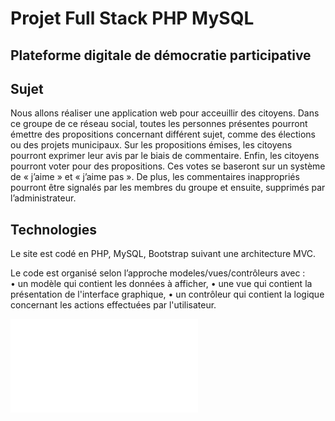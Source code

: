# Projet Full Stack PHP MySQL
## Plateforme digitale de démocratie participative 

## Sujet
Nous allons réaliser une application web pour acceuillir des citoyens. Dans ce groupe de ce réseau social, toutes les personnes présentes pourront émettre des propositions concernant différent sujet, comme des élections ou des projets municipaux. Sur les propositions émises, les citoyens pourront exprimer leur avis par le biais de commentaire. 
Enfin, les citoyens pourront voter pour des propositions. Ces votes se baseront sur un système de « j’aime » et « j’aime pas ». 
De plus, les commentaires inappropriés pourront être signalés par les membres du groupe et ensuite, supprimés par l’administrateur. 

## Technologies
Le site est codé en PHP, MySQL, Bootstrap suivant une architecture MVC.

Le code est organisé selon l’approche modeles/vues/contrôleurs avec :  
• un modèle qui contient les données à afficher,
• une vue qui contient la présentation de l'interface graphique,
• un contrôleur qui contient la logique concernant les actions effectuées par l'utilisateur.

![Rapport complet](./Rapport-Projet-Tutoré.pdf "Rapport complet de projet")



